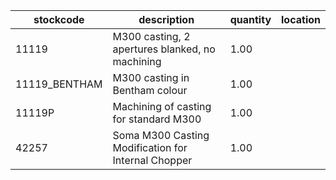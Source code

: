 |stockcode|description|quantity|location|
|---------|-----------|--------|--------|
|11119|M300 casting, 2 apertures blanked, no machining|1.00||
|11119_BENTHAM|M300 casting in Bentham colour|1.00||
|11119P|Machining of casting for standard M300|1.00||
|42257|Soma M300 Casting Modification for Internal Chopper|1.00||
